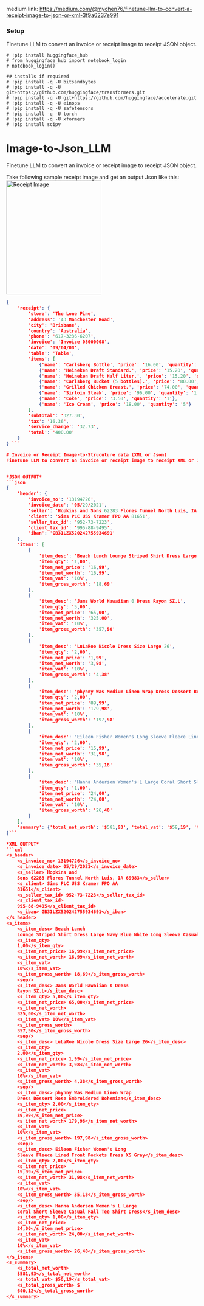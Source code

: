 medium link: https://medium.com/@mychen76/finetune-llm-to-convert-a-receipt-image-to-json-or-xml-3f9a6237e991

### Setup
Finetune LLM to convert an invoice or receipt image to receipt JSON object.
```
# !pip install huggingface_hub
# from huggingface_hub import notebook_login
# notebook_login()

## installs if required
# !pip install -q -U bitsandbytes
# !pip install -q -U git+https://github.com/huggingface/transformers.git
# !pip install -q -U git+https://github.com/huggingface/accelerate.git
# !pip install -q -U einops
# !pip install -q -U safetensors
# !pip install -q -U torch
# !pip install -q -U xformers
# !pip install scipy
```

# Image-to-Json_LLM
Finetune LLM to convert an invoice or receipt image to receipt JSON object.

Take following sample receipt image and get an output Json like this:
<img src="https://groups.google.com/group/jzebra-users/attach/d16dbba8a612edfa/Bill%20Image_Receipt.png?part=0.1 " width="250" height="300" alt="Receipt Image"/>

```json
{
    'receipt': {
        'store': 'The Lone Pine',
        'address': '43 Manchester Road',
        'city': 'Brisbane',
        'country': 'Australia',
        'phone': '617-3236-6207',
        'invoice': 'Invoice 08000008',
        'date': '09/04/08',
        'table': 'Table',
        'items': [
            {'name': 'Carlsberg Bottle', 'price': '16.00', 'quantity': '2'},
            {'name': 'Heineken Draft Standard.', 'price': '15.20', 'quantity': '1'},
            {'name': 'Heineken Draft Half Liter.', 'price': '15.20', 'quantity': '1'},
            {'name': 'Carlsberg Bucket (5 bottles).', 'price': '80.00', 'quantity': '1'},
            {'name': 'Grilled Chicken Breast.', 'price': '74.00', 'quantity': '1'},
            {'name': 'Sirloin Steak', 'price': '96.00', 'quantity': '1'},
            {'name': 'Coke', 'price': '3.50', 'quantity': '1'},
            {'name': 'Ice Cream', 'price': '18.00', 'quantity': '5'}
        ],
        'subtotal': '327.30',
        'tax': '16.36',
        'service_charge': '32.73',
        'total': '400.00'
    }
} ```

# Invoice or Receipt Image-to-Strucuture data (XML or Json) 
Finetune LLM to convert an invoice or receipt image to receipt XML or JSON object.


*JSON OUTPUT*
```json
{
    'header': {
        'invoice_no': '13194726',
        'invoice_date': '05/29/2021',
        'seller': 'Hopkins and Sons 62283 Flores Tunnel North Luis, IA 69983',
        'client': 'Sims PLC USS Kramer FPO AA 81651',
        'seller_tax_id': '952-73-7223',
        'client_tax_id': '995-88-9495',
        'iban': 'GB31LZX520242755934691'
    },
    'items': [
        {
            'item_desc': 'Beach Lunch Lounge Striped Shirt Dress Large Navy Blue White Long Sleeve Casual',
            'item_qty': '1,00',
            'item_net_price': '16,99',
            'item_net_worth': '16,99',
            'item_vat': '10%',
            'item_gross_worth': '18,69'
        },
        {
            'item_desc': 'Jams World Hawaiian 0 Dress Rayon SZ.L',
            'item_qty': '5,00',
            'item_net_price': '65,00',
            'item_net_worth': '325,00',
            'item_vat': '10%',
            'item_gross_worth': '357,50'
        },
        {
            'item_desc': 'LuLaRoe Nicole Dress Size Large 26',
            'item_qty': '2,00',
            'item_net_price': '1,99',
            'item_net_worth': '3,98',
            'item_vat': '10%',
            'item_gross_worth': '4,38'
        },
        {
            'item_desc': 'phynny Was Medium Linen Wrap Dress Dessert Rose Embroidered Bohemian',
            'item_qty': '2,00',
            'item_net_price': '89,99',
            'item_net_worth': '179,98',
            'item_vat': '10%',
            'item_gross_worth': '197,98'
        },
        {
            'item_desc': "Eileen Fisher Women's Long Sleeve Fleece Lined Front Pockets Dress XS Gray",
            'item_qty': '2,00',
            'item_net_price': '15,99',
            'item_net_worth': '31,98',
            'item_vat': '10%',
            'item_gross_worth': '35,18'
        },
        {
            'item_desc': "Hanna Anderson Women's L Large Coral Short Sleeve Casual Fall Tee Shirt Dress",
            'item_qty': '1,00',
            'item_net_price': '24,00',
            'item_net_worth': '24,00',
            'item_vat': '10%',
            'item_gross_worth': '26,40'
        }
    ],
    'summary': {'total_net_worth': '$581,93', 'total_vat': '$58,19', 'total_gross_worth': '$ 640,12'}
}```

*XML OUTPUT*
```xml
<s_header>
    <s_invoice_no> 13194726</s_invoice_no>
    <s_invoice_date> 05/29/2021</s_invoice_date>
    <s_seller> Hopkins and 
    Sons 62283 Flores Tunnel North Luis, IA 69983</s_seller>
    <s_client> Sims PLC USS Kramer FPO AA 
    81651</s_client>
    <s_seller_tax_id> 952-73-7223</s_seller_tax_id>
    <s_client_tax_id> 
    995-88-9495</s_client_tax_id>
    <s_iban> GB31LZX520242755934691</s_iban>
</s_header>
<s_items>
    <s_item_desc> Beach Lunch 
    Lounge Striped Shirt Dress Large Navy Blue White Long Sleeve Casual</s_item_desc>
    <s_item_qty> 
    1,00</s_item_qty>
    <s_item_net_price> 16,99</s_item_net_price>
    <s_item_net_worth> 16,99</s_item_net_worth>
    <s_item_vat>
    10%</s_item_vat>
    <s_item_gross_worth> 18,69</s_item_gross_worth>
    <sep/>
    <s_item_desc> Jams World Hawaiian 0 Dress 
    Rayon SZ.L</s_item_desc>
    <s_item_qty> 5,00</s_item_qty>
    <s_item_net_price> 65,00</s_item_net_price>
    <s_item_net_worth>
    325,00</s_item_net_worth>
    <s_item_vat> 10%</s_item_vat>
    <s_item_gross_worth> 
    357,50</s_item_gross_worth>
    <sep/>
    <s_item_desc> LuLaRoe Nicole Dress Size Large 26</s_item_desc>
    <s_item_qty> 
    2,00</s_item_qty>
    <s_item_net_price> 1,99</s_item_net_price>
    <s_item_net_worth> 3,98</s_item_net_worth>
    <s_item_vat> 
    10%</s_item_vat>
    <s_item_gross_worth> 4,38</s_item_gross_worth>
    <sep/>
    <s_item_desc> phynny Was Medium Linen Wrap 
    Dress Dessert Rose Embroidered Bohemian</s_item_desc>
    <s_item_qty> 2,00</s_item_qty>
    <s_item_net_price> 
    89,99</s_item_net_price>
    <s_item_net_worth> 179,98</s_item_net_worth>
    <s_item_vat> 
    10%</s_item_vat>
    <s_item_gross_worth> 197,98</s_item_gross_worth>
    <sep/>
    <s_item_desc> Eileen Fisher Women's Long 
    Sleeve Fleece Lined Front Pockets Dress XS Gray</s_item_desc>
    <s_item_qty> 2,00</s_item_qty>
    <s_item_net_price> 
    15,99</s_item_net_price>
    <s_item_net_worth> 31,98</s_item_net_worth>
    <s_item_vat> 
    10%</s_item_vat>
    <s_item_gross_worth> 35,18</s_item_gross_worth>
    <sep/>
    <s_item_desc> Hanna Anderson Women's L Large 
    Coral Short Sleeve Casual Fall Tee Shirt Dress</s_item_desc>
    <s_item_qty> 1,00</s_item_qty>
    <s_item_net_price> 
    24,00</s_item_net_price>
    <s_item_net_worth> 24,00</s_item_net_worth>
    <s_item_vat> 
    10%</s_item_vat>
    <s_item_gross_worth> 26,40</s_item_gross_worth>
</s_items>
<s_summary>
    <s_total_net_worth> 
    $581,93</s_total_net_worth>
    <s_total_vat> $58,19</s_total_vat>
    <s_total_gross_worth> $ 
    640,12</s_total_gross_worth>
</s_summary>
```
